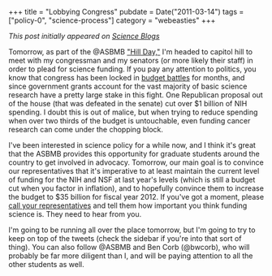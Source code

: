 +++
title = "Lobbying Congress"
pubdate = Date("2011-03-14")
tags = ["policy-0", "science-process"]
category = "webeasties"
+++

_This post initially appeared on [Science Blogs](http://scienceblogs.com/webeasties)_

Tomorrow, as part of the @ASBMB ["Hill Day,"](http://www.asbmb.org/Page.aspx?id=9798) I'm headed to capitol hill to meet with my congressman and my senators (or more likely their staff) in order to plead for science funding. If you pay any attention to politics, you know that congress has been locked in [budget battles](http://www.nytimes.com/2011/03/15/us/15spend.html) for months, and since government grants account for the vast majority of basic science research have a pretty large stake in this fight. 
One Republican proposal out of the house (that was defeated in the senate) cut over \$1 billion of NIH spending. I doubt this is out of malice, but when trying to reduce spending when over two thirds of the budget is untouchable, even funding cancer research can come under the chopping block.

I've been interested in science policy for a while now, and I think it's great that the ASBMB provides this opportunity for graduate students around the country to get involved in advocacy. Tomorrow, our main goal is to convince our representatives that it's imperative to at least maintain the current level of funding for the NIH and NSF at last year's levels (which is still a budget cut when you factor in inflation), and to hopefully convince them to increase the budget to \$35 billion for fiscal year 2012. 
If you've got a moment, please [call your representatives](https://writerep.house.gov/writerep/welcome.shtml) and tell them how important you think funding science is. They need to hear from you.

I'm going to be running all over the place tomorrow, but I'm going to try to keep on top of the tweets (check the sidebar if you're into that sort of thing). You can also follow @ASBMB and Ben Corb (@bwcorb), who will probably be far more diligent than I, and will be paying attention to all the other students as well.

      
  
